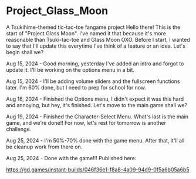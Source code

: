 # Project_Glass_Moon
A Tsukihime-themed tic-tac-toe fangame project
Hello there! This is the start of "Project Glass Moon".
I've named it that because it's more reasonable than Tsuki-tac-toe and Glass Moon OXO.
Before I start, I wanted to say that I'll update this everytime I've think of a feature or an idea. Let's begin shall we?

Aug 15, 2024 - Good morning, yesterday I've added an intro and forgot to update it. I'll be working on the options menu in a bit.

Aug 15, 2024 - I'll be adding volume sliders and the fullscreen functions later. I'm 60% done, but I need to prep for school for now.

Aug 16, 2024 - Finished the Options menu, I didn't expect it was this hard and annoying, but hey, it's finished. Let's move to the main game shall we?

Aug 19, 2024 - Finished the Character-Select Menu. What's last is the main game, and we're done!! For now, let's rest for tomorrow is another challenge.

Aug 25, 2024 - I'm 50%-70% done with the game menu. After that, it'll all be cleanup work from there on.

Aug 25, 2024 - Done with the game!!!
Published here:

https://gd.games/instant-builds/046f36e1-f8a8-4a09-94d9-0f5a6b05a6b5
